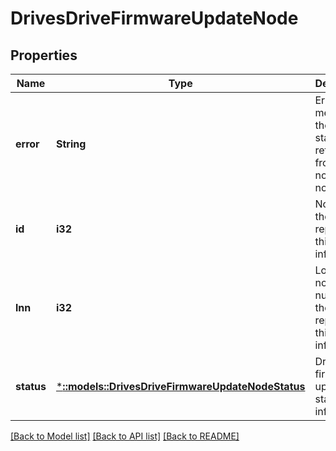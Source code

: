 # DrivesDriveFirmwareUpdateNode

## Properties
Name | Type | Description | Notes
------------ | ------------- | ------------- | -------------
**error** | **String** | Error message, if the HTTP status returned from this node was not 200. | [optional] [default to null]
**id** | **i32** | Node ID of the node reporting this information. | [optional] [default to null]
**lnn** | **i32** | Logical node number of the node reporting this information. | [optional] [default to null]
**status** | [***::models::DrivesDriveFirmwareUpdateNodeStatus**](DrivesDriveFirmwareUpdateNodeStatus.md) | Drive firmware update status information. | [optional] [default to null]

[[Back to Model list]](../README.md#documentation-for-models) [[Back to API list]](../README.md#documentation-for-api-endpoints) [[Back to README]](../README.md)


